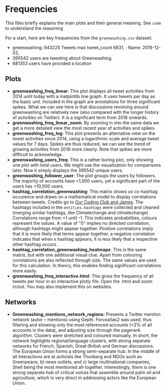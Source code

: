 # Frequencies

This files briefly explains the main plots and their general meaning. See ```code``` to understand the reasoning

For a start, here are key frequencies from the ```greenwashing.csv``` dataset:

- greenwashing: 943225 Tweets
  max tweet_count    6831, : Name: 2019-12-02,
- 395542 users are tweeting about Greenwashing.
- 681353 users have provided a location

## Plots

- **greenwashing_freq_linear**: This plot displays all tweet activities from 2014 until today with a matplotlib line graph. It uses tweets per day as the basic unit. Included in the graph are annotations for three significant spikes. What we can see here is that discussions revolving around greenwashing are relatively new (also compared with the longer history of activities on Twitter). It is a significant term from 2018 onwards.
- **greenwashing_freq_linear_zoom**: By zooming in into the same data we get a more detailed view the most recent year of activities and spikes.
- **greenwashing_freq_log**: This plot presents an alternative view on the tweet activities since 2014, using a logarithmic scale and average tweet values for 7 days. Spikes are thus reduced, we can see the trend of growing activities from 2018 more clearly. Note that spikes are more difficult to acknowledge.
- **greenwashing_users_freq**: This is a rather boring plot, only showing one plot with total users. We might use the visualization for comparisons later. Now it simply displays the 395542 unique users.
- **greenwashing_follower_user**: The plot groups the users by followers. The majority of accounts have <1,000 users, yet a significant part of the users has >10,000 users. 
- **hashtag_correlation_greenwashing**: This matrix shows us co-hashtag occurence and draws on a mathematical model to display correlations between tweets. Credits go to [Our Coding Club and James](https://ourcodingclub.github.io/tutorials/topic-modelling-python/). The hashtags included in the ```entities.hashtags``` were collected and cleaned (merging similar hashtags, like Climatechange and climatechange). Correlations range from +1 until -1. This indicates probabilities, colours represent the values. A value of "0" implies no directed correlation, although hashtags might appear together. Positive correlations imply that it is more likely that terms appear together, a negative correlation indicates that when x hashtag appears, it is less likely that a respective other hashtag occurs.
- **hashtag_correlation_greenwashing_heatmapz**: This is the same matrix, but with one additional visual clue. Apart from colouring correlations are also reflected through size. The same values are used for this calculation. In theory, this enables finding significant correlations more easily.
- **greenwashing_freq_interactive.html**: This gives the frequency of all tweets per hour in an interactive plotly file. Open the .html and zoom in/out. You may also implement this on websites.

## Networks

- **Greenwashing_mentions_network_regions:** Presents a Twitter mention network (autor – mentions) using Gephi. Forceatlas2 was used, thus filtering and showing only the most referenced accounts (<2% of all accounts in the data), and adjusting size through the pagerank algorithm. Clusters were stretched and coloured manually. In short, the network highlights regional/language clusters, with strong separate networks for French, Spanish, Great-British and German discussions. The European Union forms a strong semi-separate hub. In the middle of all interactions are a) activists like Thunberg and NGOs such as Greenpeace, b) news outlets, and c) large multinational companies, Shell being the most mentioned all-together. Interestingly, there is one strong separate hub of critical voices that assemble around palm oil and agriculture, which is very direct in addressing actors like the European Union.

